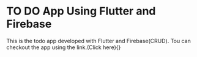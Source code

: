 # TO DO App Using Flutter and Firebase
This is the todo app developed with Flutter and Firebase(CRUD). 
Tou can checkout the app using the link.(Click here){}

